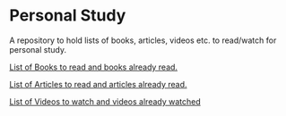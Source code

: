 # Personal Study
A repository to hold lists of books, articles, videos etc. to read/watch for personal study.

[List of Books to read and books already read.](Books.md)  

[List of Articles to read and articles already read.](Articles.md)  
 
[List of Videos to watch and videos already watched](Videos.md)
